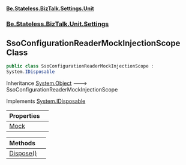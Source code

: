#### [Be.Stateless.BizTalk.Settings.Unit](README.md 'README')
### [Be.Stateless.BizTalk.Unit.Settings](Be.Stateless.BizTalk.Unit.Settings.md 'Be.Stateless.BizTalk.Unit.Settings')

## SsoConfigurationReaderMockInjectionScope Class

```csharp
public class SsoConfigurationReaderMockInjectionScope :
System.IDisposable
```

Inheritance [System.Object](https://docs.microsoft.com/en-us/dotnet/api/System.Object 'System.Object') &#129106; SsoConfigurationReaderMockInjectionScope

Implements [System.IDisposable](https://docs.microsoft.com/en-us/dotnet/api/System.IDisposable 'System.IDisposable')

| Properties | |
| :--- | :--- |
| [Mock](SsoConfigurationReaderMockInjectionScope.Mock.md 'Be.Stateless.BizTalk.Unit.Settings.SsoConfigurationReaderMockInjectionScope.Mock') | |

| Methods | |
| :--- | :--- |
| [Dispose()](SsoConfigurationReaderMockInjectionScope.Dispose().md 'Be.Stateless.BizTalk.Unit.Settings.SsoConfigurationReaderMockInjectionScope.Dispose()') | |
